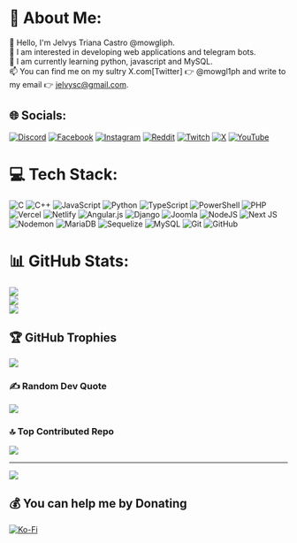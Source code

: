 # 💫 About Me:
👋 Hello, I'm Jelvys Triana Castro @mowgliph.<br>👀 I am interested in developing web applications and telegram bots.<br>🌱 I am currently learning python, javascript and MySQL.<br>📫 You can find me on my sultry X.com[Twitter] 👉 @mowgl1ph and write to my email 👉 jelvysc@gmail.com.


## 🌐 Socials:
[![Discord](https://img.shields.io/badge/Discord-%237289DA.svg?logo=discord&logoColor=white)](https://discord.gg/mowgl1ph) [![Facebook](https://img.shields.io/badge/Facebook-%231877F2.svg?logo=Facebook&logoColor=white)](https://facebook.com/jelvystrianacastro) [![Instagram](https://img.shields.io/badge/Instagram-%23E4405F.svg?logo=Instagram&logoColor=white)](https://instagram.com/jelvys_triana) [![Reddit](https://img.shields.io/badge/Reddit-%23FF4500.svg?logo=Reddit&logoColor=white)](https://reddit.com/user/Mowgliph94) [![Twitch](https://img.shields.io/badge/Twitch-%239146FF.svg?logo=Twitch&logoColor=white)](https://twitch.tv/mowgl1ph) [![X](https://img.shields.io/badge/X-black.svg?logo=X&logoColor=white)](https://x.com/mowgl1ph) [![YouTube](https://img.shields.io/badge/YouTube-%23FF0000.svg?logo=YouTube&logoColor=white)](https://youtube.com/@jelvys_triana) 

# 💻 Tech Stack:
![C](https://img.shields.io/badge/c-%2300599C.svg?style=for-the-badge&logo=c&logoColor=white) ![C++](https://img.shields.io/badge/c++-%2300599C.svg?style=for-the-badge&logo=c%2B%2B&logoColor=white) ![JavaScript](https://img.shields.io/badge/javascript-%23323330.svg?style=for-the-badge&logo=javascript&logoColor=%23F7DF1E) ![Python](https://img.shields.io/badge/python-3670A0?style=for-the-badge&logo=python&logoColor=ffdd54) ![TypeScript](https://img.shields.io/badge/typescript-%23007ACC.svg?style=for-the-badge&logo=typescript&logoColor=white) ![PowerShell](https://img.shields.io/badge/PowerShell-%235391FE.svg?style=for-the-badge&logo=powershell&logoColor=white) ![PHP](https://img.shields.io/badge/php-%23777BB4.svg?style=for-the-badge&logo=php&logoColor=white) ![Vercel](https://img.shields.io/badge/vercel-%23000000.svg?style=for-the-badge&logo=vercel&logoColor=white) ![Netlify](https://img.shields.io/badge/netlify-%23000000.svg?style=for-the-badge&logo=netlify&logoColor=#00C7B7) ![Angular.js](https://img.shields.io/badge/angular.js-%23E23237.svg?style=for-the-badge&logo=angularjs&logoColor=white) ![Django](https://img.shields.io/badge/django-%23092E20.svg?style=for-the-badge&logo=django&logoColor=white) ![Joomla](https://img.shields.io/badge/joomla-%235091CD.svg?style=for-the-badge&logo=joomla&logoColor=white) ![NodeJS](https://img.shields.io/badge/node.js-6DA55F?style=for-the-badge&logo=node.js&logoColor=white) ![Next JS](https://img.shields.io/badge/Next-black?style=for-the-badge&logo=next.js&logoColor=white) ![Nodemon](https://img.shields.io/badge/NODEMON-%23323330.svg?style=for-the-badge&logo=nodemon&logoColor=%BBDEAD) ![MariaDB](https://img.shields.io/badge/MariaDB-003545?style=for-the-badge&logo=mariadb&logoColor=white) ![Sequelize](https://img.shields.io/badge/Sequelize-52B0E7?style=for-the-badge&logo=Sequelize&logoColor=white) ![MySQL](https://img.shields.io/badge/mysql-4479A1.svg?style=for-the-badge&logo=mysql&logoColor=white) ![Git](https://img.shields.io/badge/git-%23F05033.svg?style=for-the-badge&logo=git&logoColor=white) ![GitHub](https://img.shields.io/badge/github-%23121011.svg?style=for-the-badge&logo=github&logoColor=white)
# 📊 GitHub Stats:
![](https://github-readme-stats.vercel.app/api?username=mowgliph&theme=default&hide_border=false&include_all_commits=false&count_private=false)<br/>
![](https://github-readme-streak-stats.herokuapp.com/?user=mowgliph&theme=default&hide_border=false)<br/>
![](https://github-readme-stats.vercel.app/api/top-langs/?username=mowgliph&theme=default&hide_border=false&include_all_commits=false&count_private=false&layout=compact)

## 🏆 GitHub Trophies
![](https://github-profile-trophy.vercel.app/?username=mowgliph&theme=radical&no-frame=false&no-bg=true&margin-w=4)

### ✍️ Random Dev Quote
![](https://quotes-github-readme.vercel.app/api?type=horizontal&theme=radical)

### 🔝 Top Contributed Repo
![](https://github-contributor-stats.vercel.app/api?username=mowgliph&limit=5&theme=dark&combine_all_yearly_contributions=true)

---
[![](https://visitcount.itsvg.in/api?id=mowgliph&icon=0&color=0)](https://visitcount.itsvg.in)

  ## 💰 You can help me by Donating
  [![Ko-Fi](https://img.shields.io/badge/Ko--fi-F16061?style=for-the-badge&logo=ko-fi&logoColor=white)](https://ko-fi.com/mowgliph) 

  
<!-- Proudly created with GPRM ( https://gprm.itsvg.in ) -->

